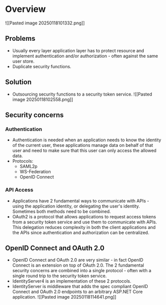 # Overview
 ![[Pasted image 20250118101332.png]]
## Problems
- Usually every layer application layer has to protect resource and implement authentication and/or authorization - often against the same user store.
- Duplicate security functions.
## Solution
- Outsourcing security functions to a security token service.
![[Pasted image 20250118102558.png]]
## Security concerns
### Authentication
- Authentication is needed when an application needs to know the identity of the current user, these applications manage data on behalf of that user and need to make sure that this user can only access the allowed data.
- Protocols:
	- SAML2p
	- WS-Federation
	- OpenID Connect
### API Access
- Applications have 2 fundamental ways to communicate with APIs - using the application identity, or delegating the user's identity. Sometimes both methods need to be combined.
- OAuth2 is a protocol that allows applications to request access tokens from a security token service and use them to communicate with APIs. This delegation reduces complexity in both the client applications and the APIs since authentication and authorization can be centralized.
## OpenID Connect and OAuth 2.0
- OpenID Connect and OAuth 2.0 are very similar - in fact OpenID Connect is an extension on top of OAuth 2.0. The 2 fundamental security concerns are combined into a single protocol - often with a single round trip to the security token service.
- IdentityServer4 is an implementation of these 2 protocols.
- IdentityServer is middleware that adds the spec compliant OpenID Connect and OAuth 2.0 endpoints to an arbitrary ASP.NET Core application.
![[Pasted image 20250118114641.png]]